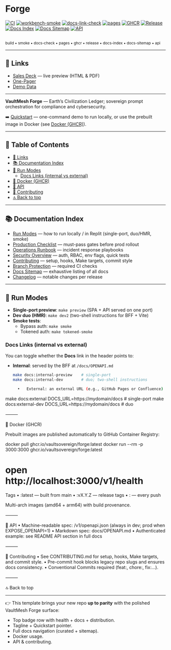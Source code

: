 # Forge

<!-- Badges -->
[![CI](https://github.com/VaultSovereign/forge/actions/workflows/ci.yml/badge.svg)](https://github.com/VaultSovereign/forge/actions/workflows/ci.yml)
[![workbench-smoke](https://github.com/VaultSovereign/forge/actions/workflows/workbench-smoke.yml/badge.svg)](https://github.com/VaultSovereign/forge/actions/workflows/workbench-smoke.yml)
[![docs-link-check](https://github.com/VaultSovereign/forge/actions/workflows/docs-link-check.yml/badge.svg)](https://github.com/VaultSovereign/forge/actions/workflows/docs-link-check.yml)
[![pages](https://img.shields.io/github/deployments/VaultSovereign/forge/github-pages?label=pages)](https://github.com/VaultSovereign/forge/deployments/github-pages)
[![GHCR](https://img.shields.io/badge/ghcr-forge-6f42c1?logo=github&logoColor=white)](https://ghcr.io/vaultsovereign/forge)
[![Release](https://img.shields.io/github/v/release/VaultSovereign/forge?logo=github)](https://github.com/VaultSovereign/forge/releases)
[![Docs Index](https://img.shields.io/badge/docs-index-blue)](https://VaultSovereign.github.io/forge/INDEX.html)
[![Docs Sitemap](https://img.shields.io/badge/docs-sitemap-blueviolet)](https://VaultSovereign.github.io/forge/SITEMAP.md)
[![API](https://img.shields.io/badge/api-OpenAPI-green)](https://github.com/VaultSovereign/forge/blob/main/docs/OPENAPI.md)

<br><sub>build • smoke • docs-check • pages • ghcr • release • docs-index • docs-sitemap • api</sub>

---

## 🔗 Links

- [Sales Deck](https://VaultSovereign.github.io/forge/) — live preview (HTML & PDF)  
- [One-Pager](https://VaultSovereign.github.io/forge/one-pager.pdf)  
- [Demo Data](https://VaultSovereign.github.io/forge/demo/)  

---

**VaultMesh Forge** — Earth’s Civilization Ledger; sovereign prompt orchestration for compliance and cybersecurity.  

➡️ [Quickstart](docs/QUICKSTART.md) — one-command demo to run locally, or use the prebuilt image in Docker (see [Docker (GHCR)](#-docker-ghcr)).

---

## 📑 Table of Contents

- [🔗 Links](#-links)  
- [📚 Documentation Index](#-documentation-index)  
- [🏃 Run Modes](#-run-modes)  
  - [Docs Links (internal vs external)](#docs-links-internal-vs-external)  
- [🐳 Docker (GHCR)](#-docker-ghcr)  
- [🔌 API](#-api)  
- [🤝 Contributing](#-contributing)  
- [🔝 Back to top](#readme)  

---

## 📚 Documentation Index

- [Run Modes](docs/README_RUN_MODES.md) — how to run locally / in Replit (single-port, duo/HMR, smoke)  
- [Production Checklist](docs/PROD_CHECKLIST.md) — must-pass gates before prod rollout  
- [Operations Runbook](docs/OPERATIONS_RUNBOOK.md) — incident response playbooks  
- [Security Overview](docs/SECURITY.md) — auth, RBAC, env flags, quick tests  
- [Contributing](CONTRIBUTING.md) — setup, hooks, Make targets, commit style  
- [Branch Protection](docs/INDEX.md#branch-protection) — required CI checks  
- [Docs Sitemap](docs/SITEMAP.md) — exhaustive listing of all docs  
 - [Changelog](CHANGELOG.md) — notable changes per release  

---

## 🏃 Run Modes

- **Single-port preview**: `make preview` (SPA + API served on one port)  
- **Dev duo (HMR)**: `make dev2` (two-shell instructions for BFF + Vite)  
- **Smoke tests**:  
  - Bypass auth: `make smoke`  
  - Tokened auth: `make tokened-smoke`  

### Docs Links (internal vs external)

You can toggle whether the **Docs** link in the header points to:

- **Internal**: served by the BFF at `/docs/OPENAPI.md`  
  ```bash
  make docs:internal-preview    # single-port
  make docs:internal-dev        # duo; two-shell instructions

	•	External: an external URL (e.g., GitHub Pages or Confluence)

make docs:external DOCS_URL=https://mydomain/docs    # single-port
make docs:external-dev DOCS_URL=https://mydomain/docs  # duo



⸻

🐳 Docker (GHCR)

Prebuilt images are published automatically to GitHub Container Registry:

docker pull ghcr.io/vaultsovereign/forge:latest
docker run --rm -p 3000:3000 ghcr.io/vaultsovereign/forge:latest
# open http://localhost:3000/v1/health

Tags
	•	:latest — built from main
	•	:vX.Y.Z — release tags
	•	:<git-sha> — every push

Multi-arch images (amd64 + arm64) with build provenance.

⸻

🔌 API
	•	Machine-readable spec: /v1/openapi.json (always in dev; prod when EXPOSE_OPENAPI=1)
	•	Markdown spec: docs/OPENAPI.md
	•	Authenticated example: see README API section in full docs

⸻

🤝 Contributing
	•	See CONTRIBUTING.md for setup, hooks, Make targets, and commit style.
	•	Pre-commit hook blocks legacy repo slugs and ensures docs consistency.
	•	Conventional Commits required (feat:, chore:, fix:…).

⸻

🔝 Back to top

---

👉 This template brings your new repo **up to parity** with the polished VaultMesh Forge surface:  
- Top badge row with health + docs + distribution.  
- Tagline + Quickstart pointer.  
- Full docs navigation (curated + sitemap).  
- Docker usage.  
- API & contributing.  
